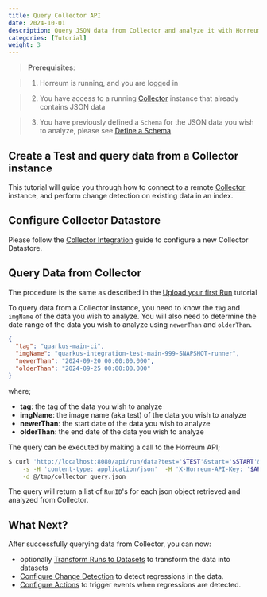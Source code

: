 ```yaml
---
title: Query Collector API 
date: 2024-10-01
description: Query JSON data from Collector and analyze it with Horreum
categories: [Tutorial]
weight: 3
---
```


> **Prerequisites**:

> 1. Horreum is running, and you are logged in

> 2. You have access to a running [Collector](https://github.com/Karm/collector) instance that already contains JSON data

> 3. You have previously defined a `Schema` for the JSON data you wish to analyze, please see [Define a Schema](/docs/tasks/define-schema-and-views/)

## Create a Test and query data from a Collector instance

This tutorial will guide you through how to connect to a remote [Collector](https://github.com/Karm/collector) instance, and perform change detection on existing data in an index.

## Configure Collector Datastore

Please follow the [Collector Integration](/docs/integrations/collector/) guide to configure a new Collector Datastore. 

## Query Data from Collector

The procedure is the same as described in the [Upload your first Run](/docs/tutorials/create-test-run/) tutorial

To query data from a Collector instance, you need to know the `tag` and `imgName` of the data you wish to analyze.
You will also need to determine the date range of the data you wish to analyze using `newerThan` and `olderThan`.

```json
{
  "tag": "quarkus-main-ci",
  "imgName": "quarkus-integration-test-main-999-SNAPSHOT-runner",
  "newerThan": "2024-09-20 00:00:00.000",
  "olderThan": "2024-09-25 00:00:00.000"
}
```

where;

- **tag**: the tag of the data you wish to analyze
- **imgName**: the image name (aka test) of the data you wish to analyze
- **newerThan**: the start date of the data you wish to analyze
- **olderThan**: the end date of the data you wish to analyze

The query can be executed by making a call to the Horreum API;

```bash
$ curl 'http://localhost:8080/api/run/data?test='$TEST'&start='$START'&stop='$STOP'&owner='$OWNER'&access='$ACCESS \
    -s -H 'content-type: application/json'  -H 'X-Horreum-API-Key: '$API_KEY \
    -d @/tmp/collector_query.json
```

The query will return a list of `RunID`'s for each json object retrieved and analyzed from Collector.

## What Next?

After successfully querying data from Collector, you can now:
- optionally [Transform Runs to Datasets](/docs/tasks/trasnform-runs-to-datasets/) to transform the data into datasets
- [Configure Change Detection](/docs/tasks/configure-change-detection/) to detect regressions in the data.
- [Configure Actions](/docs/tasks/configure-actions/) to trigger events when regressions are detected.